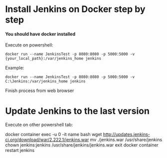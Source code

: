 # Install Jenkins on Docker step by step

#### You should have docker installed

Execute on powershell:

```
docker run --name JenkinsTest -p 8080:8080 -p 5000:5000 -v {your_local_path}:/var/jenkins_home jenkins
```

Example:

```
docker run --name JenkinsTest -p 8080:8080 -p 5000:5000 -v C:\Jenkins:/var/jenkins_home jenkins
```

Finish process from web browser

# Update Jenkins to the last version

Execute on other powershell tab:

docker container exec -u 0 -it name bash
	wget http://updates.jenkins-ci.org/download/war/2.222.1/jenkins.war
	mv ./jenkins.war /usr/share/jenkins
	chown jenkins:jenkins /usr/share/jenkins/jenkins.war
	exit
	docker container restart jenkins